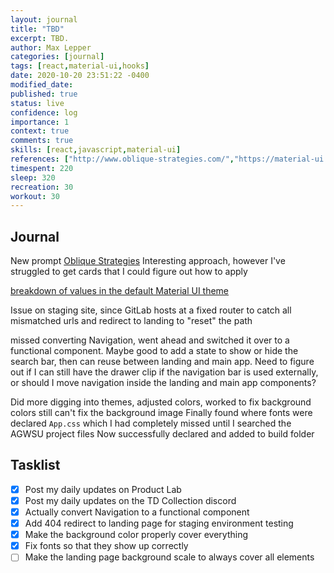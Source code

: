 ```yaml
---
layout: journal
title: "TBD"
excerpt: TBD.
author: Max Lepper
categories: [journal]
tags: [react,material-ui,hooks]
date: 2020-10-20 23:51:22 -0400
modified_date:
published: true
status: live
confidence: log
importance: 1
context: true
comments: true
skills: [react,javascript,material-ui]
references: ["http://www.oblique-strategies.com/","https://material-ui.com/styles/advanced/","https://material-ui.com/components/text-fields/","https://material-ui.com/customization/default-theme/"]
timespent: 220
sleep: 320
recreation: 30
workout: 30
---
```


## Journal

New prompt
[Oblique Strategies]({{page.references[0]}})
Interesting approach, however I've struggled to get cards that I could figure out how to apply

[breakdown of values in the default Material UI theme]({{page.references[3]}})

Issue on staging site, since GitLab hosts at a
fixed router to catch all mismatched urls and redirect to landing to "reset" the path

missed converting Navigation, went ahead and switched it over to a functional component. Maybe good to add a state to show or hide the search bar, then can reuse between landing and main app. Need to figure out if I can still have the drawer clip if the navigation bar is used externally, or should I move navigation inside the landing and main app components?

Did more digging into themes, adjusted colors, worked to fix background colors
still can't fix the background image
Finally found where fonts were declared `App.css` which I had completely missed until I searched the AGWSU project files
Now successfully declared and added to build folder

## Tasklist

- [x] Post my daily updates on Product Lab
- [x] Post my daily updates on the TD Collection discord
- [x] Actually convert Navigation to a functional component
- [x] Add 404 redirect to landing page for staging environment testing
- [x] Make the background color properly cover everything
- [x] Fix fonts so that they show up correctly
- [ ] Make the landing page background scale to always cover all elements